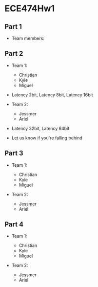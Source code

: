 # ECE474Hw1
## Part 1
- Team members:

## Part 2
- Team 1:
  - Christian
  - Kyle
  - Miguel
- Latency 2bit, Latency 8bit, Latency 16bit

- Team 2:
  - Jessmer
  - Ariel
- Latency 32bit, Latency 64bit

- Let us know if you're falling behind

## Part 3
- Team 1:
  - Christian
  - Kyle
  - Miguel

- Team 2:
  - Jessmer
  - Ariel

## Part 4
- Team 1:
  - Christian
  - Kyle
  - Miguel

- Team 2:
  - Jessmer
  - Ariel
